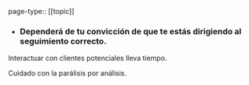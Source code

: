 page-type:: [[topic]]
- ### Dependerá de tu convicción de que te estás dirigiendo al seguimiento correcto.

Interactuar con clientes potenciales lleva tiempo.

Cuidado con la parálisis por análisis.


